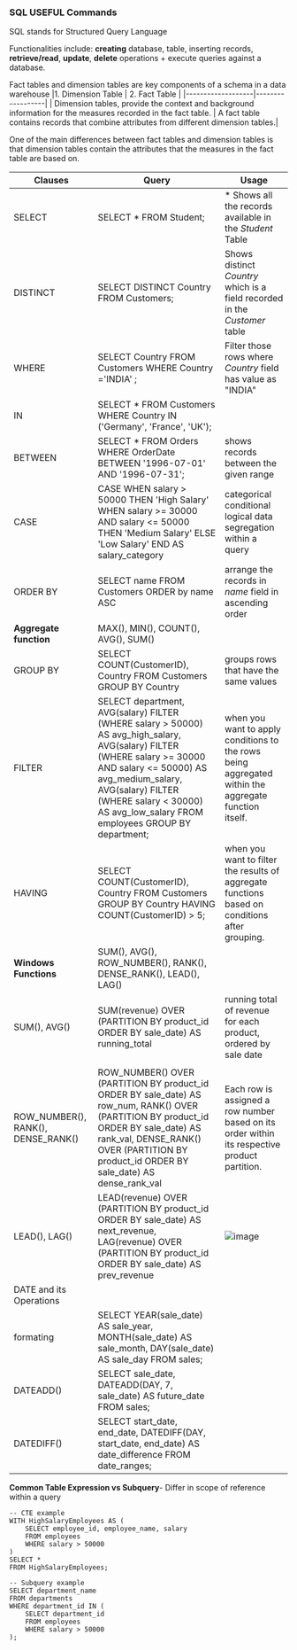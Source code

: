 ### SQL USEFUL Commands
SQL stands for Structured Query Language

Functionalities include: **creating** database, table, inserting records, **retrieve/read**, **update**, **delete** operations +  execute queries against a database.

Fact tables and dimension tables are key components of a schema in a data warehouse
|1. Dimension Table | 2. Fact Table    |
|-------------------|------------------|
|  Dimension tables, provide the context and background information for the measures recorded in the fact table. | A fact table contains records that combine attributes from different dimension tables.|

One of the main differences between fact tables and dimension tables is that dimension tables contain the attributes that the measures in the fact table are based on.

Clauses    |  Query  | Usage
-------------|---------------------|---------------------|
| SELECT  | SELECT * FROM Student;  | * Shows all the records available in the _Student_ Table  |
| DISTINCT  |  SELECT DISTINCT Country FROM Customers; | Shows distinct _Country_ which is a field recorded in the _Customer_ table  |
| WHERE  | SELECT Country FROM Customers WHERE Country ='INDIA' ; | Filter those rows where _Country_ field has value as "INDIA" |
| IN  | SELECT * FROM Customers WHERE Country IN ('Germany', 'France', 'UK'); |   |
| BETWEEN  | SELECT * FROM Orders WHERE OrderDate BETWEEN '1996-07-01' AND '1996-07-31'; |  shows records between the given range |
| CASE | CASE WHEN salary > 50000 THEN 'High Salary'  WHEN salary >= 30000 AND salary <= 50000 THEN 'Medium Salary'  ELSE 'Low Salary'  END AS salary_category|  categorical  conditional logical data segregation within a query |
| ORDER BY |  SELECT name FROM Customers ORDER by name ASC | arrange the records in _name_ field in ascending order  |
|  **Aggregate function** | MAX(), MIN(), COUNT(), AVG(), SUM()|   |
| GROUP BY | SELECT COUNT(CustomerID), Country FROM Customers GROUP BY Country| groups rows that have the same values |
| FILTER  | SELECT department,    AVG(salary) FILTER (WHERE salary > 50000) AS avg_high_salary,    AVG(salary) FILTER (WHERE salary >= 30000 AND salary <= 50000) AS avg_medium_salary,    AVG(salary) FILTER (WHERE salary < 30000) AS avg_low_salary FROM employees GROUP BY department; | when you want to apply conditions to the rows being aggregated within the aggregate function itself. |
| HAVING  |  SELECT COUNT(CustomerID), Country FROM Customers GROUP BY Country HAVING COUNT(CustomerID) > 5; | when you want to filter the results of aggregate functions based on conditions after grouping. |
| **Windows Functions** |SUM(), AVG(), ROW_NUMBER(), RANK(), DENSE_RANK(), LEAD(), LAG()| |
|  SUM(), AVG()  |  SUM(revenue) OVER (PARTITION BY product_id ORDER BY sale_date) AS running_total  |  running total of revenue for each product, ordered by sale date   |
|   |    |    |
|   ROW_NUMBER(), RANK(), DENSE_RANK()| ROW_NUMBER() OVER (PARTITION BY product_id ORDER BY sale_date) AS row_num, RANK() OVER (PARTITION BY product_id ORDER BY sale_date) AS rank_val,    DENSE_RANK() OVER (PARTITION BY product_id ORDER BY sale_date) AS dense_rank_val   | Each row is assigned a row number based on its order within its respective product partition.   |
|  LEAD(), LAG()    | LEAD(revenue) OVER (PARTITION BY product_id ORDER BY sale_date) AS next_revenue,    LAG(revenue) OVER (PARTITION BY product_id ORDER BY sale_date) AS prev_revenue   |  ![image](https://github.com/dhirajmahato/Cheatsheet/assets/33785298/3d721717-2398-4dc0-a617-c05c2b1ca7d7)  |
| DATE and its Operations|    |    |
| formating   | SELECT YEAR(sale_date) AS sale_year, MONTH(sale_date) AS sale_month, DAY(sale_date) AS sale_day FROM sales;   |    |
| DATEADD()   | SELECT sale_date, DATEADD(DAY, 7, sale_date) AS future_date FROM sales;    |    |
| DATEDIFF()  | SELECT start_date, end_date, DATEDIFF(DAY, start_date, end_date) AS date_difference FROM date_ranges;    |    |


**Common Table Expression vs Subquery**- Differ in scope of reference within a query
```
-- CTE example
WITH HighSalaryEmployees AS (
    SELECT employee_id, employee_name, salary
    FROM employees
    WHERE salary > 50000
)
SELECT *
FROM HighSalaryEmployees;

-- Subquery example
SELECT department_name
FROM departments
WHERE department_id IN (
    SELECT department_id
    FROM employees
    WHERE salary > 50000
);
```
